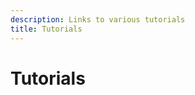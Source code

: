 ```yaml
---
description: Links to various tutorials
title: Tutorials
---
```

# Tutorials

<Embed url="https://memphis.dev/blog/connect-memphis-as-an-argo-event-source/"/>

<Embed url="https://memphis.dev/blog/supabase-cdc-webhooks-to-memphis-rest-gateway/" />

<Embed url="https://dev.to/obumnwabude/how-to-build-a-real-time-app-with-nestjs-and-memphis-broker-27fm" />

<Embed url="https://memphis.dev/blog/how-to-integrate-posthog-with-memphis-dev/"/>

<Embed url="https://memphis.dev/blog/part-1-integrating-debezium-server-and-memphis-dev-for-streaming-change-data-capture-cdc-events/" />

<Embed url="https://memphis.dev/blog/part-2-change-data-capture-cdc-for-mongodb-with-debezium-and-memphis-dev/"/>

<Embed url="https://memphis.dev/blog/part-3-transforming-mongodb-cdc-event-messages/"/>

<script setup>
import Embed from './../components/Embed.vue'
</script>